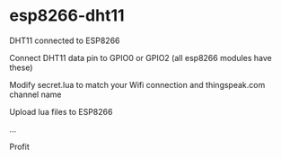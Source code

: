 # esp8266-dht11
DHT11 connected to ESP8266

Connect DHT11 data pin to GPIO0 or GPIO2 (all esp8266 modules have these)

Modify secret.lua to match your Wifi connection and thingspeak.com channel name

Upload lua files to ESP8266

...

Profit

